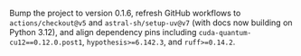 Bump the project to version 0.1.6, refresh GitHub workflows to `actions/checkout@v5` and `astral-sh/setup-uv@v7` (with docs now building on Python 3.12), and align dependency pins including `cuda-quantum-cu12==0.12.0.post1`, `hypothesis>=6.142.3`, and `ruff>=0.14.2`.
